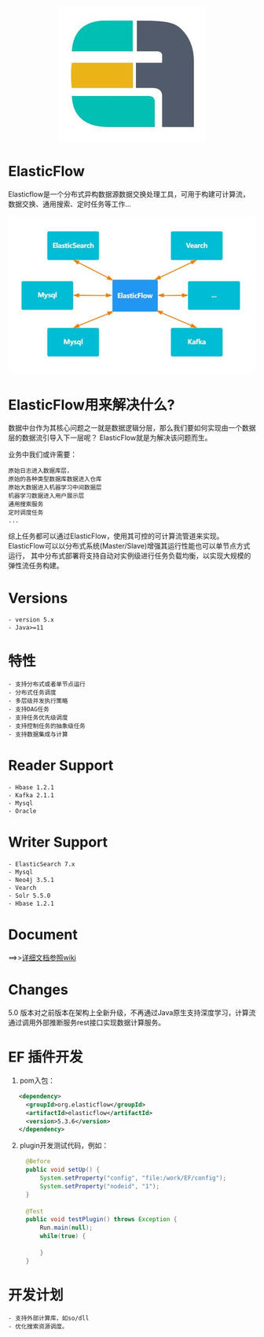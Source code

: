 <div align="center">
  <img src="images/logo.jpg">
</div>

# ElasticFlow
Elasticflow是一个分布式异构数据源数据交换处理工具，可用于构建可计算流，数据交换、通用搜索、定时任务等工作...

<div align="center">
  <img src="images/flow.jpg">
</div>

# ElasticFlow用来解决什么?

数据中台作为其核心问题之一就是数据逻辑分层，那么我们要如何实现由一个数据层的数据流引导入下一层呢？
ElasticFlow就是为解决该问题而生。


业务中我们或许需要：

	原始日志进入数据库层，
	原始的各种类型数据库数据进入仓库
	原始大数据进入机器学习中间数据层
	机器学习数据进入用户展示层
	通用搜索服务
    定时调度任务 
	...
综上任务都可以通过ElasticFlow，使用其可控的可计算流管道来实现。
ElasticFlow可以以分布式系统(Master/Slave)增强其运行性能也可以单节点方式运行，
其中分布式部署将支持自动对实例级进行任务负载均衡，以实现大规模的弹性流任务构建。

# Versions
    - version 5.x
    - Java>=11

# 特性
    - 支持分布式或者单节点运行
    - 分布式任务调度
    - 多层级并发执行策略
    - 支持DAG任务
    - 支持任务优先级调度
    - 支持控制任务的抽象级任务
    - 支持数据集成与计算

# Reader Support
    - Hbase 1.2.1
    - Kafka 2.1.1
    - Mysql
    - Oracle

# Writer Support
    - ElasticSearch 7.x
    - Mysql
    - Neo4j 3.5.1
    - Vearch
    - Solr 5.5.0
    - Hbase 1.2.1

# Document
==>>[详细文档参照wiki](https://github.com/springwings/elasticflow/wiki)  

# Changes
5.0 版本对之前版本在架构上全新升级，不再通过Java原生支持深度学习，计算流通过调用外部推断服务rest接口实现数据计算服务。

# EF 插件开发
   1. pom入包：
   ```xml
      <dependency>
        <groupId>org.elasticflow</groupId>
        <artifactId>elasticflow</artifactId>
        <version>5.3.6</version>
      </dependency>
   ```
   2. plugin开发测试代码，例如：
   ```java
        @Before
        public void setUp() {
            System.setProperty("config", "file:/work/EF/config");
            System.setProperty("nodeid", "1");
        }
        
        @Test
        public void testPlugin() throws Exception {
            Run.main(null);
            while(true) {
        
            }
        }
   ```
       

# 开发计划
    - 支持外部计算库，如so/dll
    - 优化搜索资源调度。